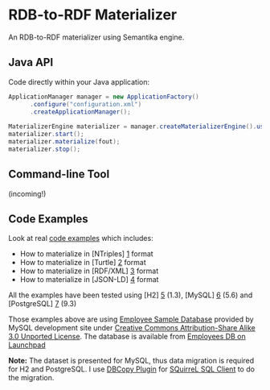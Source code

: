 RDB-to-RDF Materializer
=======================

An RDB-to-RDF materializer using Semantika engine.

Java API
--------

Code directly within your Java application:

   ```java
   ApplicationManager manager = new ApplicationFactory()
         .configure("configuration.xml")
         .createApplicationManager();
      
   MaterializerEngine materializer = manager.createMaterializerEngine().useNTriples();
   materializer.start();
   materializer.materialize(fout);
   materializer.stop();
   ```

Command-line Tool
-----------------

(incoming!)


Code Examples
-------------

Look at real [code examples](https://github.com/obidea/semantika-materializer/tree/master/example) which includes:
* How to materialize in [NTriples] [1] format
* How to materialize in [Turtle] [2] format
* How to materialize in [RDF/XML] [3] format
* How to materialize in [JSON-LD] [4] format

All the examples have been tested using [H2] [5] (1.3), [MySQL] [6] (5.6) and [PostgreSQL] [7] (9.3)

Those examples above are using [Employee Sample Database](http://dev.mysql.com/doc/employee/en/index.html) provided by MySQL development site
under [Creative Commons Attribution-Share Alike 3.0 Unported License](http://creativecommons.org/licenses/by-sa/3.0/). The database is available 
from [Employees DB on Launchpad](https://launchpad.net/test-db/)

**Note:** The dataset is presented for MySQL, thus data migration is required for H2 and PostgreSQL. I use [DBCopy Plugin](http://dbcopyplugin.sourceforge.net/)
for [SQuirreL SQL Client](http://squirrel-sql.sourceforge.net/) to do the migration.


  [1]: http://www.w3.org/TR/n-triples/  "W3C recommendation on NTriples syntax"
  [2]: http://www.w3.org/TR/turtle/  	"W3C recommendation on Turtle syntax"
  [3]: http://www.w3.org/TR/rdf-syntax-grammar/    "W3C recommendation on RDF/XML syntax"
  [4]: http://www.w3.org/TR/json-ld/	"W3C recommendation on JSON-LD syntax"
  [5]: http://www.h2database.com/		"H2 site"
  [6]: http://www.mysql.com/			"MySQL site"
  [7]: http://www.postgresql.org/		"PostgreSQL site"



